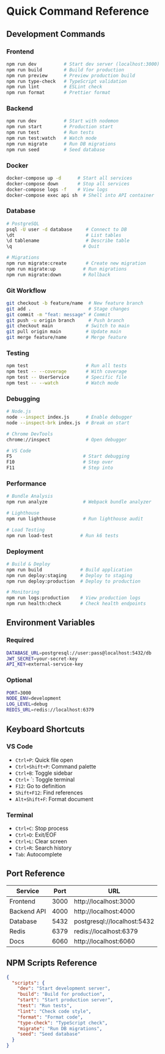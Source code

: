 # Quick Command Reference

## Development Commands

### Frontend
```bash
npm run dev          # Start dev server (localhost:3000)
npm run build        # Build for production
npm run preview      # Preview production build
npm run type-check   # TypeScript validation
npm run lint         # ESLint check
npm run format       # Prettier format
```

### Backend
```bash
npm run dev          # Start with nodemon
npm run start        # Production start
npm run test         # Run tests
npm run test:watch   # Watch mode
npm run migrate      # Run DB migrations
npm run seed         # Seed database
```

### Docker
```bash
docker-compose up -d      # Start all services
docker-compose down       # Stop all services
docker-compose logs -f    # View logs
docker-compose exec api sh  # Shell into API container
```

### Database
```bash
# PostgreSQL
psql -U user -d database     # Connect to DB
\dt                          # List tables
\d tablename                 # Describe table
\q                          # Quit

# Migrations
npm run migrate:create       # Create new migration
npm run migrate:up          # Run migrations
npm run migrate:down        # Rollback
```

### Git Workflow
```bash
git checkout -b feature/name  # New feature branch
git add .                     # Stage changes
git commit -m "feat: message" # Commit
git push -u origin branch     # Push branch
git checkout main            # Switch to main
git pull origin main         # Update main
git merge feature/name       # Merge feature
```

### Testing
```bash
npm test                     # Run all tests
npm test -- --coverage       # With coverage
npm test -- UserService      # Specific file
npm test -- --watch          # Watch mode
```

### Debugging
```bash
# Node.js
node --inspect index.js      # Enable debugger
node --inspect-brk index.js  # Break on start

# Chrome DevTools
chrome://inspect             # Open debugger

# VS Code
F5                          # Start debugging
F10                         # Step over
F11                         # Step into
```

### Performance
```bash
# Bundle Analysis
npm run analyze             # Webpack bundle analyzer

# Lighthouse
npm run lighthouse          # Run lighthouse audit

# Load Testing
npm run load-test          # Run k6 tests
```

### Deployment
```bash
# Build & Deploy
npm run build              # Build application
npm run deploy:staging     # Deploy to staging
npm run deploy:production  # Deploy to production

# Monitoring
npm run logs:production    # View production logs
npm run health:check       # Check health endpoints
```

## Environment Variables

### Required
```bash
DATABASE_URL=postgresql://user:pass@localhost:5432/db
JWT_SECRET=your-secret-key
API_KEY=external-service-key
```

### Optional
```bash
PORT=3000
NODE_ENV=development
LOG_LEVEL=debug
REDIS_URL=redis://localhost:6379
```

## Keyboard Shortcuts

### VS Code
- `Ctrl+P`: Quick file open
- `Ctrl+Shift+P`: Command palette
- `Ctrl+B`: Toggle sidebar
- `Ctrl+` `: Toggle terminal
- `F12`: Go to definition
- `Shift+F12`: Find references
- `Alt+Shift+F`: Format document

### Terminal
- `Ctrl+C`: Stop process
- `Ctrl+D`: Exit/EOF
- `Ctrl+L`: Clear screen
- `Ctrl+R`: Search history
- `Tab`: Autocomplete

## Port Reference

| Service | Port | URL |
|---------|------|-----|
| Frontend | 3000 | http://localhost:3000 |
| Backend API | 4000 | http://localhost:4000 |
| Database | 5432 | postgresql://localhost:5432 |
| Redis | 6379 | redis://localhost:6379 |
| Docs | 6060 | http://localhost:6060 |

## NPM Scripts Reference

```json
{
  "scripts": {
    "dev": "Start development server",
    "build": "Build for production",
    "start": "Start production server",
    "test": "Run tests",
    "lint": "Check code style",
    "format": "Format code",
    "type-check": "TypeScript check",
    "migrate": "Run DB migrations",
    "seed": "Seed database"
  }
}
```